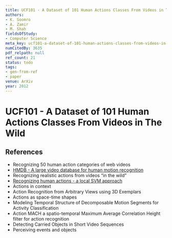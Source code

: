 ```yaml
---
title: UCF101 - A Dataset of 101 Human Actions Classes From Videos in The Wild
authors:
- K. Soomro
- A. Zamir
- M. Shah
fieldsOfStudy:
- Computer Science
meta_key: ucf101-a-dataset-of-101-human-actions-classes-from-videos-in-the-wild
numCitedBy: 3635
pdf_relpath: null
ref_count: 21
status: todo
tags:
- gen-from-ref
- paper
venue: ArXiv
year: 2012
---
```


# UCF101 - A Dataset of 101 Human Actions Classes From Videos in The Wild

## References

- Recognizing 50 human action categories of web videos
- [HMDB - A large video database for human motion recognition](./hmdb-a-large-video-database-for-human-motion-recognition.md)
- Recognizing realistic actions from videos “in the wild”
- [Recognizing human actions - a local SVM approach](./recognizing-human-actions-a-local-svm-approach.md)
- Actions in context
- Action Recognition from Arbitrary Views using 3D Exemplars
- Actions as space-time shapes
- Modeling Temporal Structure of Decomposable Motion Segments for Activity Classification
- Action MACH a spatio-temporal Maximum Average Correlation Height filter for action recognition
- Detecting Carried Objects in Short Video Sequences
- Perceiving events and objects
